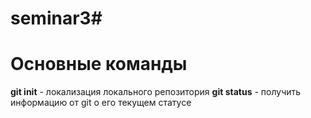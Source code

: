 # seminar3#
# Основные команды
**git init** - локализация локального репозитория
**git status** - получить информацию от git о его текущем статусе
